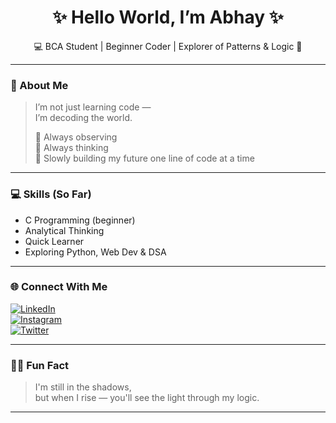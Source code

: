<h1 align="center">✨ Hello World, I’m Abhay ✨</h1>
<p align="center">💻 BCA Student | Beginner Coder | Explorer of Patterns & Logic 🧠</p>

---

### 🧭 About Me

> I’m not just learning code —  
> I’m decoding the world.  
>  
> 👀 Always observing  
> 💭 Always thinking  
> 🔧 Slowly building my future one line of code at a time

---

### 💻 Skills (So Far)

- C Programming (beginner)
- Analytical Thinking
- Quick Learner
- Exploring Python, Web Dev & DSA

---

### 🌐 Connect With Me

[![LinkedIn](https://img.shields.io/badge/LinkedIn-blue?style=for-the-badge&logo=linkedin)](https://www.linkedin.com/in/abhay-kumar-41110532b/)  
[![Instagram](https://img.shields.io/badge/Instagram-%23E4405F?style=for-the-badge&logo=instagram&logoColor=white)](https://www.instagram.com/royalabhay1029/)  
[![Twitter](https://img.shields.io/badge/Twitter-%231DA1F2?style=for-the-badge&logo=twitter&logoColor=white)](https://x.com/1029Abhay)

---

### 🕵️‍♂️ Fun Fact

> I'm still in the shadows,  
> but when I rise — you'll see the light through my logic.

---

